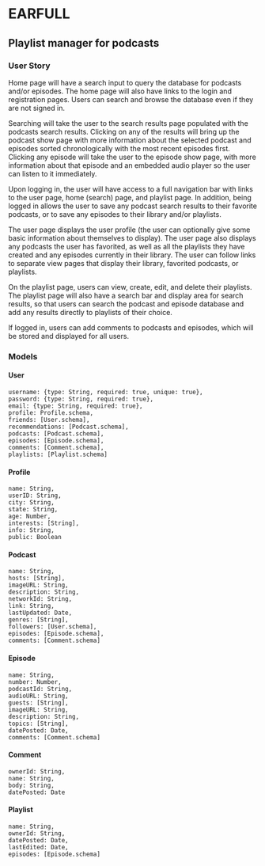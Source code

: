 # EARFULL

## Playlist manager for podcasts

### User Story
Home page will have a search input to query the database for podcasts and/or episodes. The home page will also have links to the login and registration pages. Users can search and browse the database even if they are not signed in. 

Searching will take the user to the search results page populated with the podcasts search results. Clicking on any of the results will bring up the podcast show page with more information about the selected podcast and episodes sorted chronologically with the most recent episodes first. Clicking any episode will take the user to the episode show page, with more information about that episode and an embedded audio player so the user can listen to it immediately. 

Upon logging in, the user will have access to a full navigation bar with links to the user page, home (search) page, and playlist page. In addition, being logged in allows the user to save any podcast search results to their favorite podcasts, or to save any episodes to their library and/or playlists. 

The user page displays the user profile (the user can optionally give some basic information about themselves to display). The user page also displays any podcasts the user has favorited, as well as all the playlists they have created and any episodes currently in their library. The user can follow links to separate view pages that display their library, favorited podcasts, or playlists. 

On the playlist page, users can view, create, edit, and delete their playlists. The playlist page will also have a search bar and display area for search results, so that users can search the podcast and episode database and add any results directly to playlists of their choice. 

If logged in, users can add comments to podcasts and episodes, which will be stored and displayed for all users. 


### Models

#### User 
```
username: {type: String, required: true, unique: true},
password: {type: String, required: true}, 
email: {type: String, required: true},
profile: Profile.schema,
friends: [User.schema],
recommendations: [Podcast.schema],
podcasts: [Podcast.schema],
episodes: [Episode.schema],
comments: [Comment.schema],
playlists: [Playlist.schema]
```

#### Profile
```
name: String,
userID: String,
city: String, 
state: String,
age: Number, 
interests: [String],
info: String,
public: Boolean
```

#### Podcast
```
name: String,
hosts: [String],
imageURL: String,
description: String,
networkId: String,
link: String,
lastUpdated: Date,
genres: [String],
followers: [User.schema],
episodes: [Episode.schema],
comments: [Comment.schema]
```
#### Episode
```
name: String,
number: Number,
podcastId: String,
audioURL: String,
guests: [String],
imageURL: String,
description: String,
topics: [String],
datePosted: Date,
comments: [Comment.schema]
```
#### Comment
```
ownerId: String,
name: String,
body: String,
datePosted: Date
```
#### Playlist
```
name: String, 
ownerId: String,
datePosted: Date,
lastEdited: Date,
episodes: [Episode.schema]
```